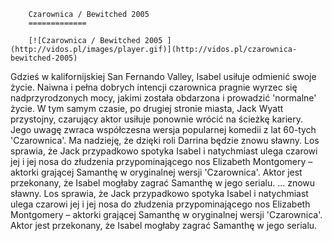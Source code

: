 
        Czarownica / Bewitched 2005 
        =============
        
        [![Czarownica / Bewitched 2005 ](http://vidos.pl/images/player.gif)](http://vidos.pl/czarownica-bewitched-2005)
        
        
 Gdzieś w kalifornijskiej San Fernando Valley, Isabel usiłuje odmienić swoje życie. Naiwna i pełna dobrych intencji czarownica pragnie wyrzec się nadprzyrodzonych mocy, jakimi została obdarzona i prowadzić 'normalne' życie. W tym samym czasie, po drugiej stronie miasta, Jack Wyatt przystojny, czarujący aktor usiłuje ponownie wrócić na ścieżkę kariery. Jego uwagę zwraca współczesna wersja popularnej komedii z lat 60-tych 'Czarownica'. Ma nadzieję, że dzięki roli Darrina będzie znowu sławny. Los sprawia, że Jack przypadkowo spotyka Isabel i natychmiast ulega czarowi jej i jej nosa do złudzenia przypominającego nos Elizabeth Montgomery – aktorki grającej Samanthę w oryginalnej wersji 'Czarownica'. Aktor jest przekonany, że Isabel mogłaby zagrać Samanthę w jego serialu.   ... znowu sławny. Los sprawia, że Jack przypadkowo spotyka Isabel i natychmiast ulega czarowi jej i jej nosa do złudzenia przypominającego nos Elizabeth Montgomery – aktorki grającej Samanthę w oryginalnej wersji 'Czarownica'. Aktor jest przekonany, że Isabel mogłaby zagrać Samanthę w jego serialu.
    